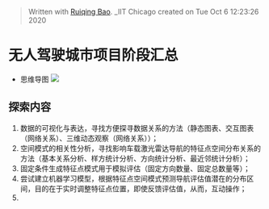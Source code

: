 


> Written with [Ruiqing Bao](). _IIT Chicago created on Tue Oct  6 12:23:26 2020

# 无人驾驶城市项目阶段汇总
* 思维导图
![](https://github.com/richieBao/python-urbanPlanning/blob/master/images/sumUp-driverlessCityProject_explorationInFuture_richie_20200919_s.jpg)

## 探索内容
1. 数据的可视化与表达，寻找方便探寻数据关系的方法（静态图表、交互图表（网络关系）、三维动态观察（网络关系））；
2. 空间模式的相关性分析，寻找影响车载激光雷达导航的特征点空间分布关系的方法（基本关系分析、样方统计分析、方向统计分析、最近邻统计分析）；
3. 固定条件生成特征点模式用于模拟评估（固定方向数量、固定总数量等）；
4. 尝试建立机器学习模型，根据特征点空间模式预测导航评估值潜在的分布区间，目的在于实时调整特征点位置，即使反馈评估值，从而，互动操作；
5. 
<!--stackedit_data:
eyJoaXN0b3J5IjpbMTY3NTEyOTM5OCwxNTkxNTUzMjcsLTE1Nz
Q0NTk1ODgsNzk4MzcyNTEzLC01Mjg1ODMxMDYsMTMyNjk4MTA1
Nyw3MzA5OTgxMTZdfQ==
-->